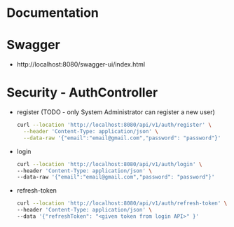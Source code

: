 # Documentation
# Swagger
- http://localhost:8080/swagger-ui/index.html 

# Security - AuthController
- register (TODO - only System Administrator can register a new user)
    ```bash
    curl --location 'http://localhost:8080/api/v1/auth/register' \
      --header 'Content-Type: application/json' \
      --data-raw '{"email":"email@gmail.com","password": "password"}'
    ```
- login
    ```bash
    curl --location 'http://localhost:8080/api/v1/auth/login' \
    --header 'Content-Type: application/json' \
    --data-raw '{"email":"email@gmail.com","password": "password"}'
    ```
- refresh-token
    ```bash
    curl --location 'http://localhost:8080/api/v1/auth/refresh-token' \
    --header 'Content-Type: application/json' \
    --data '{"refreshToken": "<given token from login API>" }'
  ```